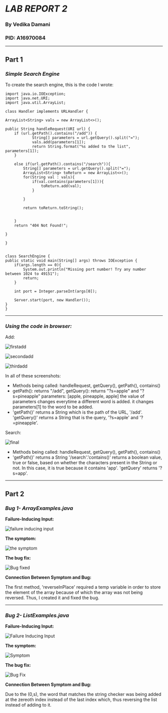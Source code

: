 # _**LAB REPORT 2**_
### By Vedika Damani 
### PID: A16970084
---

## **Part 1**
### *Simple Search Engine*

To create the search engine, this is the code I wrote:

    import java.io.IOException;
    import java.net.URI;
    import java.util.ArrayList;

    class Handler implements URLHandler {
  
    ArrayList<String> vals = new ArrayList<>(); 

    public String handleRequest(URI url) {
        if (url.getPath().contains("/add")) {
                String[] parameters = url.getQuery().split("=");
                vals.add(parameters[1]); 
                return String.format("%s added to the list", parameters[1]);
        }

        else if(url.getPath().contains("/search")){
            String[] parameters = url.getQuery().split("=");
            ArrayList<String> toReturn = new ArrayList<>(); 
            for(String val : vals){
                if(val.contains(parameters[1])){
                    toReturn.add(val); 
                }

            }
        
            return toReturn.toString(); 

      
        } 
        return "404 Not Found!";
        
    }
    
    }


    class SearchEngine {
    public static void main(String[] args) throws IOException {
        if(args.length == 0){
            System.out.println("Missing port number! Try any number between 1024 to 49151");
            return;
        }

        int port = Integer.parseInt(args[0]);

        Server.start(port, new Handler());
    }
    }

---

### *Using the code in browser:*

Add:

![firstadd](a1.png)

![secondadd](p1.png)

![thirdadd](a2.png)

In all of these screenshots:
- Methods being called: handleRequest, getQuery(), getPath(), contains()
- getPath(): returns "/add",
  getQuery(): returns "?s=apple" and "?s=pineapple"
  parameters: [apple, pineapple, apple]
  the value of parameters changes everytime a different word is added. it changes parameters[1] to the word to be added.
- 'getPath()' returns a String which is the path of the URL, '/add'. 'getQuery()' returns a String that is the query, '?s=apple' and '?=pineapple'.



Search: 

![final](apa.png)

- Methods being called: handleRequest, getQuery(), getPath(), contains()
- 'getPath()' returns a String '/search'.'contains()' returns a boolean value, true or false, based on whether the characters present in the String or not. In this case, it is true because it contains 'app'. 'getQuery' returns '?s=app'.



---

## **Part 2**

### *Bug 1- ArrayExamples.java*

**Failure-Inducing Input:**

![failure inducing input](failureinput.png)

**The symptom:**

![the symptom](symptom.png)

**The bug fix:**

![Bug fixed](bugfixneeded.png)

**Connection Between Symptom and Bug:**

The first method, 'reverseInPlace' required a temp variable in order to store the element of the array because of which the array was not being reversed. Thus, I created it and fixed the bug. 

---


### *Bug 2- ListExamples.java*

**Failure-Inducing Input:**

![Failure Inducing Input](failurebug2.png)


**The symptom:**

![Symptom](symptom2.png)


**The bug fix:**

![Bug Fix](fixbug.png)


**Connection Between Symptom and Bug:**

Due to the (0,s), the word that matches the string checker was being added at the zereoth index instead of the last index which, thus reversing the list instead of adding to it. 

